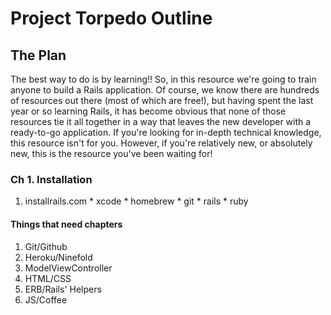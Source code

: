# Project Torpedo Outline

## The Plan

The best way to do is by learning!! So, in this resource we're going to train anyone to build a Rails application. Of course, we know there are hundreds of resources out there (most of which are free!), but having spent the last year or so learning Rails, it has become obvious that none of those resources tie it all together in a way that leaves the new developer with a ready-to-go application. If you're looking for in-depth technical knowledge, this resource isn't for you. However, if you're relatively new, or absolutely new, this is the resource you've been waiting for!

### Ch 1. Installation
  1. installrails.com
    * xcode
    * homebrew
    * git
    * rails
    * ruby

#### Things that need chapters

1. Git/Github
2. Heroku/Ninefold
3. ModelViewController
4. HTML/CSS
5. ERB/Rails' Helpers
6. JS/Coffee